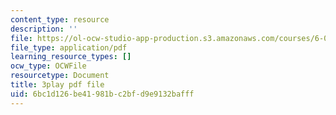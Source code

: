 ```yaml
---
content_type: resource
description: ''
file: https://ol-ocw-studio-app-production.s3.amazonaws.com/courses/6-042j-mathematics-for-computer-science-spring-2015/6bc1d126be41981bc2bfd9e9132bafff_juGgfHsO-xM.pdf
file_type: application/pdf
learning_resource_types: []
ocw_type: OCWFile
resourcetype: Document
title: 3play pdf file
uid: 6bc1d126-be41-981b-c2bf-d9e9132bafff
---
```

